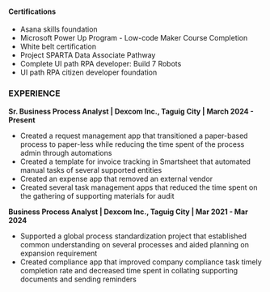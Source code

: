 

#### Certifications 
-  Asana skills foundation
-  Microsoft Power Up Program - Low-code Maker Course Completion
-  White belt certification
-  Project SPARTA Data Associate Pathway
-  Complete UI path RPA developer: Build 7 Robots
-  UI path RPA citizen developer foundation

### EXPERIENCE
**Sr. Business Process Analyst | Dexcom Inc., Taguig City | March 2024 - Present**
- Created a request management app that transitioned a paper-based process to paper-less while reducing the time
 spent of the process admin through automations  
- Created a template for invoice tracking in Smartsheet that automated manual tasks of several supported entities
- Created an expense app that removed an external vendor
- Created several task management apps that reduced the time spent on the gathering of supporting materials for
 audit

**Business Process Analyst | Dexcom Inc., Taguig City | Mar 2021 - Mar 2024**
- Supported a global process standardization project that established common understanding on several
 processes and aided planning on expansion requirement 
- Created compliance app that improved company compliance task timely completion rate and decreased time
 spent in collating supporting documents and sending reminders  
